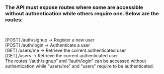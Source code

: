<h3> The API must expose routes where some are accessible without authentication while others require one. Below are the routes: </h3><br/>

[POST] /auth/signup → Register a new user <br/>
[POST] /auth/login → Authenticate a user <br/>
[GET] /users/me → Retrieve the current authenticated user <br/>
[GET] /users → Retrieve the current authenticated user <br/>
The routes “/auth/signup” and “/auth/login” can be accessed without authentication while “users/me” and “users” require to be authenticated.

